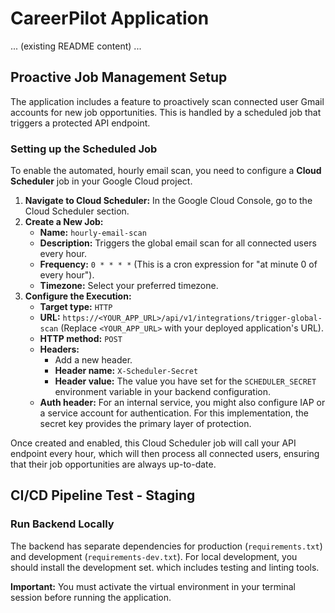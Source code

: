 # CareerPilot Application

... (existing README content) ...

## Proactive Job Management Setup

The application includes a feature to proactively scan connected user Gmail accounts for new job opportunities. This is handled by a scheduled job that triggers a protected API endpoint.

### Setting up the Scheduled Job

To enable the automated, hourly email scan, you need to configure a **Cloud Scheduler** job in your Google Cloud project.

1.  **Navigate to Cloud Scheduler:** In the Google Cloud Console, go to the Cloud Scheduler section.
2.  **Create a New Job:**
    *   **Name:** `hourly-email-scan`
    *   **Description:** Triggers the global email scan for all connected users every hour.
    *   **Frequency:** `0 * * * *` (This is a cron expression for "at minute 0 of every hour").
    *   **Timezone:** Select your preferred timezone.
3.  **Configure the Execution:**
    *   **Target type:** `HTTP`
    *   **URL:** `https://<YOUR_APP_URL>/api/v1/integrations/trigger-global-scan` (Replace `<YOUR_APP_URL>` with your deployed application's URL).
    *   **HTTP method:** `POST`
    *   **Headers:**
        *   Add a new header.
        *   **Header name:** `X-Scheduler-Secret`
        *   **Header value:** The value you have set for the `SCHEDULER_SECRET` environment variable in your backend configuration.
    *   **Auth header:** For an internal service, you might also configure IAP or a service account for authentication. For this implementation, the secret key provides the primary layer of protection.

Once created and enabled, this Cloud Scheduler job will call your API endpoint every hour, which will then process all connected users, ensuring that their job opportunities are always up-to-date.
## CI/CD Pipeline Test - Staging

### Run Backend Locally

The backend has separate dependencies for production (`requirements.txt`) and development (`requirements-dev.txt`). For local development, you should install the development set.
which includes testing and linting tools.

**Important:** You must activate the virtual environment in your terminal session before running the application.

<!-- This is a non-functional change to trigger the CI/CD workflow -->
